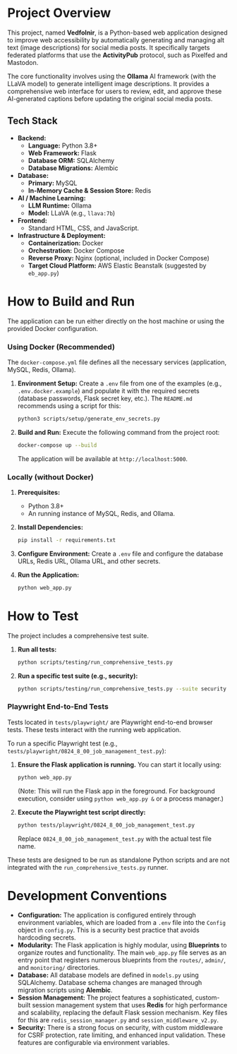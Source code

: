 # Project Overview

This project, named **Vedfolnir**, is a Python-based web application designed to improve web accessibility by automatically generating and managing alt text (image descriptions) for social media posts. It specifically targets federated platforms that use the **ActivityPub** protocol, such as Pixelfed and Mastodon.

The core functionality involves using the **Ollama** AI framework (with the LLaVA model) to generate intelligent image descriptions. It provides a comprehensive web interface for users to review, edit, and approve these AI-generated captions before updating the original social media posts.

## Tech Stack

- **Backend:**
    - **Language:** Python 3.8+
    - **Web Framework:** Flask
    - **Database ORM:** SQLAlchemy
    - **Database Migrations:** Alembic
- **Database:**
    - **Primary:** MySQL
    - **In-Memory Cache & Session Store:** Redis
- **AI / Machine Learning:**
    - **LLM Runtime:** Ollama
    - **Model:** LLaVA (e.g., `llava:7b`)
- **Frontend:**
    - Standard HTML, CSS, and JavaScript.
- **Infrastructure & Deployment:**
    - **Containerization:** Docker
    - **Orchestration:** Docker Compose
    - **Reverse Proxy:** Nginx (optional, included in Docker Compose)
    - **Target Cloud Platform:** AWS Elastic Beanstalk (suggested by `eb_app.py`)

# How to Build and Run

The application can be run either directly on the host machine or using the provided Docker configuration.

### Using Docker (Recommended)

The `docker-compose.yml` file defines all the necessary services (application, MySQL, Redis, Ollama).

1.  **Environment Setup:**
    Create a `.env` file from one of the examples (e.g., `.env.docker.example`) and populate it with the required secrets (database passwords, Flask secret key, etc.). The `README.md` recommends using a script for this:
    ```bash
    python3 scripts/setup/generate_env_secrets.py
    ```

2.  **Build and Run:**
    Execute the following command from the project root:
    ```bash
    docker-compose up --build
    ```
    The application will be available at `http://localhost:5000`.

### Locally (without Docker)

1.  **Prerequisites:**
    - Python 3.8+
    - An running instance of MySQL, Redis, and Ollama.

2.  **Install Dependencies:**
    ```bash
    pip install -r requirements.txt
    ```

3.  **Configure Environment:**
    Create a `.env` file and configure the database URLs, Redis URL, Ollama URL, and other secrets.

4.  **Run the Application:**
    ```bash
    python web_app.py
    ```

# How to Test

The project includes a comprehensive test suite.

1.  **Run all tests:**
    ```bash
    python scripts/testing/run_comprehensive_tests.py
    ```

2.  **Run a specific test suite (e.g., security):**
    ```bash
    python scripts/testing/run_comprehensive_tests.py --suite security
    ```

### Playwright End-to-End Tests

Tests located in `tests/playwright/` are Playwright end-to-end browser tests. These tests interact with the running web application.

To run a specific Playwright test (e.g., `tests/playwright/0824_8_00_job_management_test.py`):

1.  **Ensure the Flask application is running.** You can start it locally using:
    ```bash
    python web_app.py
    ```
    (Note: This will run the Flask app in the foreground. For background execution, consider using `python web_app.py &` or a process manager.)

2.  **Execute the Playwright test script directly:**
    ```bash
    python tests/playwright/0824_8_00_job_management_test.py
    ```
    Replace `0824_8_00_job_management_test.py` with the actual test file name.

These tests are designed to be run as standalone Python scripts and are not integrated with the `run_comprehensive_tests.py` runner.

# Development Conventions

-   **Configuration:** The application is configured entirely through environment variables, which are loaded from a `.env` file into the `Config` object in `config.py`. This is a security best practice that avoids hardcoding secrets.
-   **Modularity:** The Flask application is highly modular, using **Blueprints** to organize routes and functionality. The main `web_app.py` file serves as an entry point that registers numerous blueprints from the `routes/`, `admin/`, and `monitoring/` directories.
-   **Database:** All database models are defined in `models.py` using SQLAlchemy. Database schema changes are managed through migration scripts using **Alembic**.
-   **Session Management:** The project features a sophisticated, custom-built session management system that uses **Redis** for high performance and scalability, replacing the default Flask session mechanism. Key files for this are `redis_session_manager.py` and `session_middleware_v2.py`.
-   **Security:** There is a strong focus on security, with custom middleware for CSRF protection, rate limiting, and enhanced input validation. These features are configurable via environment variables.
